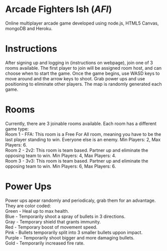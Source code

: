 # Arcade Fighters Ish (<i>AFI</i>)
Online multiplayer arcade game developed using node.js, HTML5 Canvas, mongoDB and Heroku.
# Instructions
After signing up and logging in (instructions on webpage), join one of 3 rooms available. The first player to join will
be assigned room host, and can choose when to start the game. Once the game begins, use WASD keys to move around and the arrow
keys to shoot. Grab power ups and use positioning to eliminate other players. The map is randomly generated each game.
# Rooms
Currently, there are 3 joinable rooms available. Each room has a different game type:<br>
Room 1 - FFA: This room is a Free For All room, meaning you have to be the last player standing to win. Everyone else is an enemy.
			Min Players: 2,
            Max Players: 6.<br>
Room 2 - 2v2: This room is team based. Partner up and eliminate the opposing team to win.
            Min Players: 4,
            Max Players: 4.<br>
Room 3 - 3v3: This room is team based. Partner up and eliminate the opposing team to win.
            Min Players: 6,
            Max Players: 6.

# Power Ups
Power ups apear randomly and periodicaly, grab them for an advantage. They are color coded:<br>
Green - 	Heal up to max health.<br>
Blue - 		Temporarily shoot a spray of bullets in 3 directions.<br>
Gray - 		Temporary shield that grants immunity.<br>
Red - 		Temporary boost of movement speed.<br>
Pink - 		Bullets temporarily split into 3 smaller bullets uppon impact.<br>
Purple - 	Temporarily shoot bigger and more damaging bullets.<br>
Gold - 		Temporarily increased fire rate.<br>
